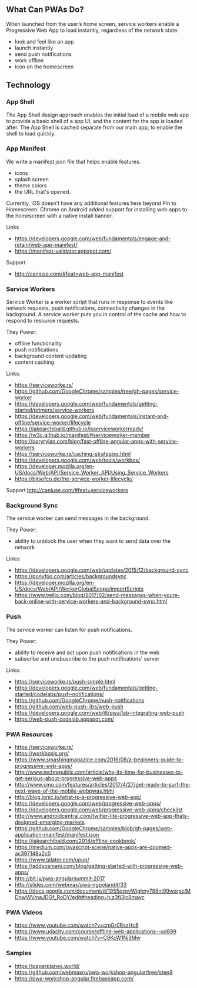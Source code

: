 ## What Can PWAs Do?

When launched from the user’s home screen, service workers enable a Progressive Web App to load instantly, regardless of the network state.

- look and feel like an app
- launch instantly
- send push notifications
- work offline
- icon on the homescreen


## Technology


### App Shell

The App Shell design approach enables the initial load of a mobile web app to provide a basic shell of a app UI, and the content for the app is loaded after.  The App Shell is cached separate from our main app, to enable the shell to load quickly.


### App Manifest

We write a manifest.json file that helps enable features.

- icons
- splash screen
- theme colors
- the URL that's opened.

Currently, iOS doesn’t have any additional features here beyond Pin to Homescreen. Chrome on Android added support for installing web apps to the homescreen with a native install banner.

Links
- https://developers.google.com/web/fundamentals/engage-and-retain/web-app-manifest/
- https://manifest-validator.appspot.com/

Support
- http://caniuse.com/#feat=web-app-manifest


### Service Workers

Service Worker is a worker script that runs in response to events like network requests, push notifications, connectivity changes in the background. A service worker puts you in control of the cache and how to respond to resource requests.

They Power:
- offline functionality
- push notifications
- background content updating
- content caching

Links:
- https://serviceworke.rs/
- https://github.com/GoogleChrome/samples/tree/gh-pages/service-worker
- https://developers.google.com/web/fundamentals/getting-started/primers/service-workers
- https://developers.google.com/web/fundamentals/instant-and-offline/service-worker/lifecycle
- https://jakearchibald.github.io/isserviceworkerready/
- https://w3c.github.io/manifest/#serviceworker-member
- https://coryrylan.com/blog/fast-offline-angular-apps-with-service-workers
- https://serviceworke.rs/caching-strategies.html
- https://developers.google.com/web/tools/workbox/
- https://developer.mozilla.org/en-US/docs/Web/API/Service_Worker_API/Using_Service_Workers
- https://bitsofco.de/the-service-worker-lifecycle/

Support
http://caniuse.com/#feat=serviceworkers


### Background Sync

The service worker can send messages in the background.

They Power:
- ability to unblock the user when they want to send data over the network

Links:
- https://developers.google.com/web/updates/2015/12/background-sync
- https://ponyfoo.com/articles/backgroundsync
- https://developer.mozilla.org/en-US/docs/Web/API/WorkerGlobalScope/importScripts
- https://www.twilio.com/blog/2017/02/send-messages-when-youre-back-online-with-service-workers-and-background-sync.html


### Push

The service worker can listen for push notifications.

They Power:
- ability to receive and act upon push notifications in the web
- subscribe and unsbuscribe to the push notifications' server

Links:
- https://serviceworke.rs/push-simple.html
- https://developers.google.com/web/fundamentals/getting-started/codelabs/push-notifications/
- https://github.com/GoogleChrome/push-notifications
- https://github.com/web-push-libs/web-push
- https://developers.google.com/web/ilt/pwa/lab-integrating-web-push
- https://web-push-codelab.appspot.com/


### PWA Resources

- https://serviceworke.rs/
- https://workboxjs.org/
- https://www.smashingmagazine.com/2016/08/a-beginners-guide-to-progressive-web-apps/
- http://www.techrepublic.com/article/why-its-time-for-businesses-to-get-serious-about-progressive-web-apps
- http://www.cmo.com/features/articles/2017/4/27/get-ready-to-surf-the-next-wave-of-the-mobile-webpwas.html
- http://blog.ionic.io/what-is-a-progressive-web-app/
- https://developers.google.com/web/progressive-web-apps/
- https://developers.google.com/web/progressive-web-apps/checklist
- http://www.androidcentral.com/twitter-lite-progressive-web-app-thats-designed-emerging-markets
- https://github.com/GoogleChrome/samples/blob/gh-pages/web-application-manifest/manifest.json
- https://jakearchibald.com/2014/offline-cookbook/
- https://medium.com/javascript-scene/native-apps-are-doomed-ac397148a2c0
- https://www.talater.com/upup/
- https://addyosmani.com/blog/getting-started-with-progressive-web-apps/
- http://bit.ly/pwa-angularsummit-2017
- http://slides.com/webmax/pwa-ngpoland#/33
- https://docs.google.com/document/d/19S5ozevWighny788nI99worpcIMDnwWVmaJDGf_RoDY/edit#heading=h.z3fi3lc8mayc

### PWA Videos
- https://www.youtube.com/watch?v=cmGr0RszHc8
- https://www.udacity.com/course/offline-web-applications--ud899
- https://www.youtube.com/watch?v=C8KcW1Nj3Mw


### Samples

- https://paperplanes.world/
- https://github.com/webmaxru/pwa-workshop-angular/tree/step9
- https://pwa-workshop-angular.firebaseapp.com/

